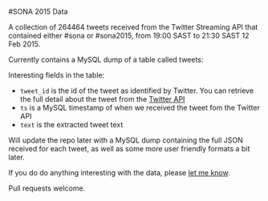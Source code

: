 #SONA 2015 Data

A collection of 264464 tweets received from the Twitter Streaming API that contained either \#sona or \#sona2015, from 19:00 SAST to 21:30 SAST 12 Feb 2015.

Currently contains a MySQL dump of a table called tweets:

Interesting fields in the table:

- ```tweet_id``` is the id of the tweet as identified by Twitter.   You can retrieve the full detail about the tweet from the [Twitter API](https://dev.twitter.com/rest/reference/get/statuses/show/%3Aid)
- ```ts``` is a MySQL timestamp of when we received the tweet fom the Twitter API
- ```text``` is the extracted tweet text

Will update the repo later with a MySQL dump containing the full JSON received for each tweet, as well as some more user friendly formats a bit later.

If you do do anything interesting with the data, please [let me know](https://twitter.com/allankent).

Pull requests welcome.